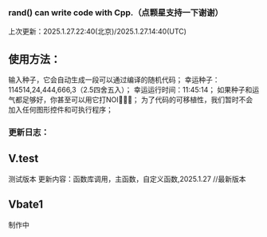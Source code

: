 ### rand() can write code with Cpp.（点颗星支持一下谢谢）
上次更新：2025.1.27.22:40(北京)/2025.1.27.14:40(UTC)
## 使用方法：
输入种子，它会自动生成一段可以通过编译的随机代码；
幸运种子：114514,24,444,666,3（2.5四舍五入）；
幸运运行时间：11:45:14；
如果种子和运气都足够好，你甚至可以用它打NOI🐶🐶🐶；
为了代码的可移植性，我们暂时不会加入任何图形控件和可执行程序；
### 更新日志：
## V.test 
测试版本 更新内容：函数库调用，主函数，自定义函数,2025.1.27     //最新版本
## Vbate1
制作中
